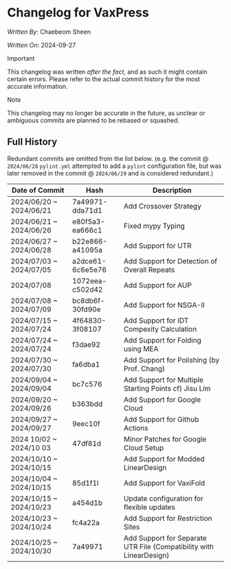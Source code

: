 # Changelog for VaxPress
*Written By*: Chaebeom Sheen

*Written On*: 2024-09-27

> [!IMPORTANT]
This changelog was written *after the fact*, and as such it might contain certain errors. Please refer to the actual commit history for the most accurate information.

> [!NOTE]
This changelog may no longer be accurate in the future, as unclear or ambiguous commits are planned to be rebased or squashed. 

## Full History

Redundant commits are omitted from the list below. (e.g. the commit @ `2024/06/28` `pylint.yml` attempted to add a `pylint` configuration file, but was later removed in the commit @ `2024/06/29` and is considered redundant.)


| Date of Commit | Hash | Description |
|----------------|------|-------------|
| 2024/06/20 ~ 2024/06/21 | 7a49971-dda71d1 | Add Crossover Strategy |
| 2024/06/21 ~ 2024/06/26 | e80f5a3-ea666c1 | Fixed mypy Typing  |
| 2024/06/27 ~ 2024/06/28 | b22e866-a41095a | Add Support for UTR |
| 2024/07/03 ~ 2024/07/05 | a2dce61-6c6e5e76 | Add Support for Detection of Overall Repeats | 
| 2024/07/08 | 1072eea-c502d42 | Add Support for AUP | 
| 2024/07/08 ~ 2024/07/09| bc8db6f-30fd90e | Add Support for NSGA-II |
| 2024/07/15 ~ 2024/07/24 | 4f64830-3f08107 | Add Support for IDT Compexity Calculation | 
| 2024/07/24 ~ 2024/07/24 | f3dae92 | Add Support for Folding using MEA | 
| 2024/07/30 ~ 2024/07/30 | fa6dba1 | Add Support for Polishing (by Prof. Chang) | 
| 2024/09/04 ~ 2024/09/04 | bc7c576 | Add Support for Multiple Starting Points cf) Jisu Lim |
| 2024/09/20 ~ 2024/09/26 | b363bdd | Add Support for Google Cloud |
| 2024/09/27 ~ 2024/09/27 | 9eec10f | Add Support for Github Actions | 
| 2024 10/02 ~ 2024/10 03 |  47df81d | Minor Patches for Google Cloud Setup |
| 2024/10/10 ~ 2024/10/15 |  | Add Support for Modded LinearDesign | 
| 2024/10/04 ~ 2024/10/15 | 85d1f1l | Add Support for VaxiFold |
| 2024/10/15 ~ 2024/10/23 | a454d1b | Update configuration for flexible updates | 
| 2024/10/23 ~ 2024/10/24 | fc4a22a | Add Support for Restriction Sites |
| 2024/10/25 ~ 2024/10/30 | 7a49971 | Add Support for Separate UTR File (Compatibility with LinearDesign) |